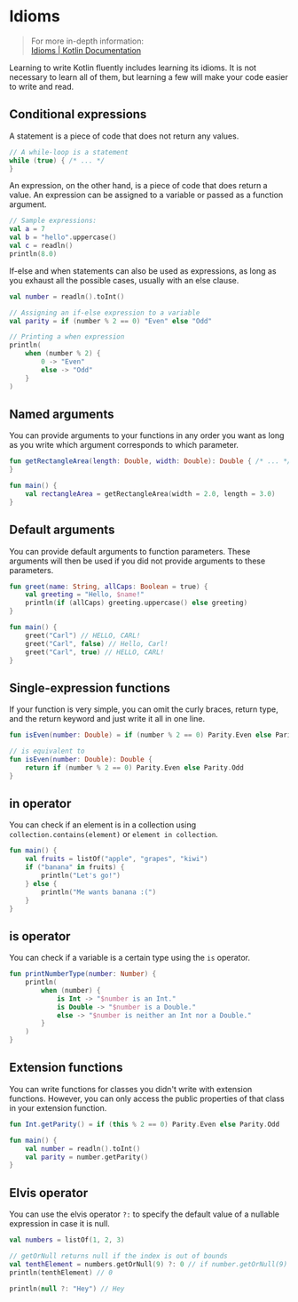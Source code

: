 # Idioms

> For more in-depth information:\
> [Idioms | Kotlin Documentation](https://kotlinlang.org/docs/idioms.html)

Learning to write Kotlin fluently includes learning its idioms. It is not necessary to learn all of them, but learning a
few will make your code easier to write and read.

## Conditional expressions

A statement is a piece of code that does not return any values.

```kotlin
// A while-loop is a statement
while (true) { /* ... */
}
```

An expression, on the other hand, is a piece of code that does return a value. An expression can be assigned to a
variable or passed as a function argument.

```kotlin
// Sample expressions:
val a = 7
val b = "hello".uppercase()
val c = readln()
println(8.0)
```

If-else and when statements can also be used as expressions, as long as you exhaust all the possible cases, usually with
an else clause.

```kotlin
val number = readln().toInt()

// Assigning an if-else expression to a variable
val parity = if (number % 2 == 0) "Even" else "Odd"

// Printing a when expression
println(
    when (number % 2) {
        0 -> "Even"
        else -> "Odd"
    }
)
```

## Named arguments

You can provide arguments to your functions in any order you want as long as you write which argument corresponds to
which parameter.

```kotlin
fun getRectangleArea(length: Double, width: Double): Double { /* ... */
}

fun main() {
    val rectangleArea = getRectangleArea(width = 2.0, length = 3.0)
}
```

## Default arguments

You can provide default arguments to function parameters.
These arguments will then be used if you did not provide arguments to these parameters.

```kotlin
fun greet(name: String, allCaps: Boolean = true) {
    val greeting = "Hello, $name!"
    println(if (allCaps) greeting.uppercase() else greeting)
}

fun main() {
    greet("Carl") // HELLO, CARL!
    greet("Carl", false) // Hello, Carl!
    greet("Carl", true) // HELLO, CARL!
}
```

## Single-expression functions

If your function is very simple, you can omit the curly braces, return type, and the return keyword and just write it all in one line.

```kotlin
fun isEven(number: Double) = if (number % 2 == 0) Parity.Even else Parity.Odd

// is equivalent to
fun isEven(number: Double): Double {
    return if (number % 2 == 0) Parity.Even else Parity.Odd
}
```

## in operator

You can check if an element is in a collection using `collection.contains(element)` or `element in collection`.

```kotlin
fun main() {
    val fruits = listOf("apple", "grapes", "kiwi")
    if ("banana" in fruits) {
        println("Let's go!")
    } else {
        println("Me wants banana :(")
    }
}
```

## is operator

You can check if a variable is a certain type using the `is` operator.

```kotlin
fun printNumberType(number: Number) {
    println(
        when (number) {
            is Int -> "$number is an Int."
            is Double -> "$number is a Double."
            else -> "$number is neither an Int nor a Double."
        }
    )
}
```

## Extension functions

You can write functions for classes you didn't write with extension functions. However, you can only access the public properties of that class in your extension function.

```kotlin
fun Int.getParity() = if (this % 2 == 0) Parity.Even else Parity.Odd

fun main() {
    val number = readln().toInt()
    val parity = number.getParity()
}
```

## Elvis operator

You can use the elvis operator `?:` to specify the default value of a nullable expression in case it is null.

```kotlin
val numbers = listOf(1, 2, 3)

// getOrNull returns null if the index is out of bounds
val tenthElement = numbers.getOrNull(9) ?: 0 // if number.getOrNull(9) returns null, return 0 instead
println(tenthElement) // 0

println(null ?: "Hey") // Hey
```